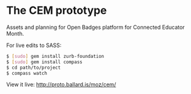 The CEM prototype
===================

Assets and planning for Open Badges platform for Connected Educator Month.

For live edits to SASS:

```bash
$ [sudo] gem install zurb-foundation
$ [sudo] gem install compass
$ cd path/to/project
$ compass watch
```

View it live: http://proto.ballard.is/moz/cem/
